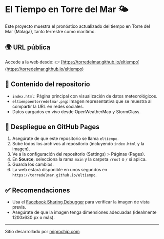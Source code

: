 # El Tiempo en Torre del Mar 🌤️

Este proyecto muestra el pronóstico actualizado del tiempo en Torre del Mar (Málaga), tanto terrestre como marítimo.

## 🌍 URL pública

Accede a la web desde:
👉 [https://torredelmar.github.io/eltiempo](https://torredelmar.github.io/eltiempo)

## 📁 Contenido del repositorio

- `index.html`: Página principal con visualización de datos meteorológicos.
- `eltiempoentorredelmar.png`: Imagen representativa que se muestra al compartir la URL en redes sociales.
- Datos cargados en vivo desde OpenWeatherMap y StormGlass.

## 🚀 Despliegue en GitHub Pages

1. Asegúrate de que este repositorio se llama `eltiempo`.
2. Sube todos los archivos al repositorio (incluyendo `index.html` y la imagen).
3. Ve a la configuración del repositorio (Settings) > Páginas (Pages).
4. En **Source**, selecciona la rama `main` y la carpeta `/root` o `/` si aplica.
5. Guarda los cambios.
6. La web estará disponible en unos segundos en `https://torredelmar.github.io/eltiempo`.

## ✅ Recomendaciones

- Usa el [Facebook Sharing Debugger](https://developers.facebook.com/tools/debug/) para verificar la imagen de vista previa.
- Asegúrate de que la imagen tenga dimensiones adecuadas (idealmente 1200x630 px o más).

---

Sitio desarrollado por [miprochip.com](https://miprochip.com)
